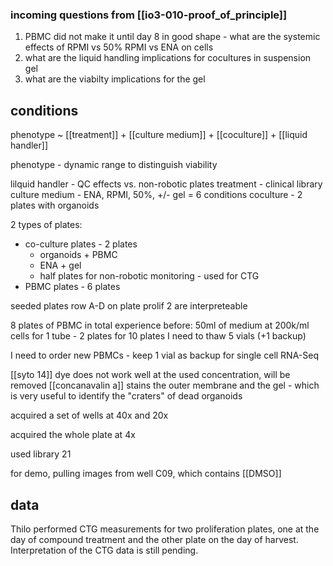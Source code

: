 ### incoming questions from [[io3-010-proof_of_principle]]
1. PBMC did not make it until day 8 in good shape - what are the systemic effects of RPMI vs 50% RPMI vs ENA on cells
2. what are the liquid handling implications for cocultures in suspension gel
3. what are the viabilty implications for the gel

## conditions
phenotype  ~ [[treatment]] + [[culture medium]] + [[coculture]] + [[liquid handler]]

phenotype - dynamic range to distinguish viability

lilquid handler - QC effects vs. non-robotic plates
treatment - clinical library
culture medium - ENA, RPMI, 50%, +/- gel = 6 conditions
coculture - 2 plates with organoids


2 types of plates: 
* co-culture plates - 2 plates
	* organoids + PBMC
	* ENA + gel
	* half plates for non-robotic monitoring - used for CTG
* PBMC plates - 6 plates

seeded plates 
row A-D on plate prolif 2 are interpreteable


8 plates of PBMC in total
experience before: 50ml of medium at 200k/ml cells for 1 tube - 2 plates
for 10 plates I need to thaw 5 vials (+1 backup)

I need to order new PBMCs - keep 1 vial as backup for single cell RNA-Seq



[[syto 14]] dye does not work well at the used concentration, will be removed 
[[concanavalin a]] stains the outer membrane and the gel - which is very useful to identify the "craters" of dead organoids

acquired a set of wells at 
40x and 20x 

acquired the whole plate at 4x


used library 21

for demo, pulling images from well C09, which contains [[DMSO]]

## data
Thilo performed CTG measurements for two proliferation plates, one at the day of compound treatment and the other plate on the day of harvest. Interpretation of the CTG data is still pending.